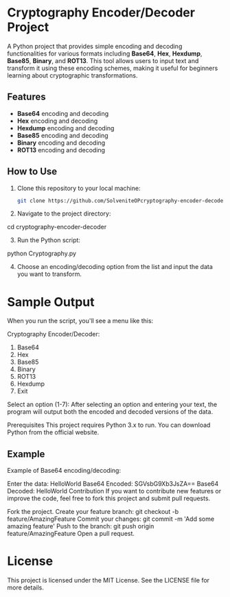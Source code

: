 # Cryptography Encoder/Decoder Project

A Python project that provides simple encoding and decoding functionalities for various formats including **Base64**, **Hex**, **Hexdump**, **Base85**, **Binary**, and **ROT13**. This tool allows users to input text and transform it using these encoding schemes, making it useful for beginners learning about cryptographic transformations.

## Features

- **Base64** encoding and decoding
- **Hex** encoding and decoding
- **Hexdump** encoding and decoding
- **Base85** encoding and decoding
- **Binary** encoding and decoding
- **ROT13** encoding and decoding

## How to Use

1. Clone this repository to your local machine:

   ```bash
   git clone https://github.com/SolveniteOPcryptography-encoder-decoder.git
2. Navigate to the project directory:

cd cryptography-encoder-decoder

3. Run the Python script:

python Cryptography.py

4. Choose an encoding/decoding option from the list and input the data you want to transform.

# Sample Output
When you run the script, you'll see a menu like this:

Cryptography Encoder/Decoder:
1. Base64
2. Hex
3. Base85
4. Binary
5. ROT13
6. Hexdump
7. Exit

Select an option (1-7):
After selecting an option and entering your text, the program will output both the encoded and decoded versions of the data.

Prerequisites
This project requires Python 3.x to run. You can download Python from the official website.

## Example
Example of Base64 encoding/decoding:

Enter the data: HelloWorld
Base64 Encoded: SGVsbG9Xb3JsZA==
Base64 Decoded: HelloWorld
Contribution
If you want to contribute new features or improve the code, feel free to fork this project and submit pull requests.

Fork the project.
Create your feature branch: git checkout -b feature/AmazingFeature
Commit your changes: git commit -m 'Add some amazing feature'
Push to the branch: git push origin feature/AmazingFeature
Open a pull request.

# License
This project is licensed under the MIT License. See the LICENSE file for more details.
